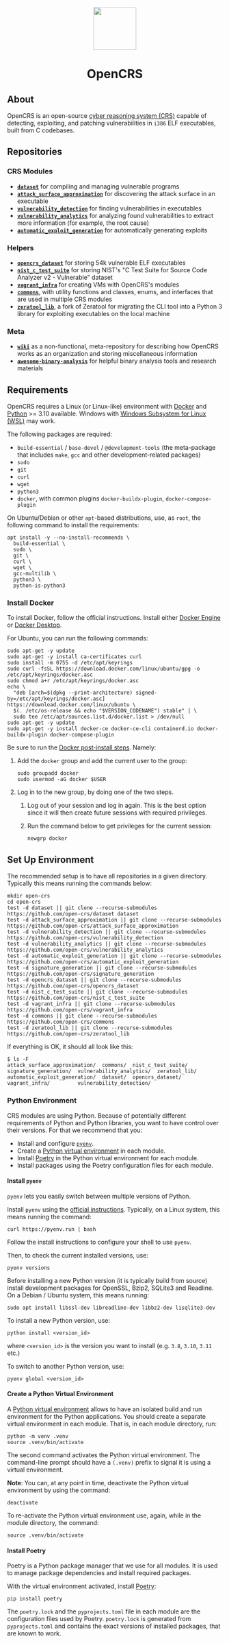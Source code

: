 <center>
    <img width="100" src="https://raw.githubusercontent.com/open-crs/wiki/main/logo/export.png"/>
    <h1>OpenCRS</h1>
</center>

## About

OpenCRS is an open-source [cyber reasoning system (CRS)](https://www.trailofbits.com/services/published-research/cyber-reasoning-system-crs) capable of detecting, exploiting, and patching vulnerabilities in `i386` ELF executables, built from C codebases.

## Repositories

### CRS Modules

- **[`dataset`](https://github.com/open-crs/dataset)** for compiling and managing vulnerable programs
- **[`attack_surface_approximation`](https://github.com/open-crs/attack_surface_approximation)** for discovering the attack surface in an executable
- **[`vulnerability_detection`](https://github.com/open-crs/vulnerability_detection)** for finding vulnerabilities in executables
- **[`vulnerability_analytics`](https://github.com/open-crs/vulnerability_analytics)** for analyzing found vulnerabilities to extract more information (for example, the root cause)
- **[`automatic_exploit_generation`](https://github.com/open-crs/automatic_exploit_generation)** for automatically generating exploits

### Helpers

- **[`opencrs_dataset`](https://github.com/open-crs/opencrs_dataset)** for storing 54k vulnerable ELF executables
- **[`nist_c_test_suite`](https://github.com/open-crs/nist_c_test_suite)** for storing NIST's "C Test Suite for Source Code Analyzer v2 - Vulnerable" dataset
- **[`vagrant_infra`](https://github.com/open-crs/vagrant_infra)** for creating VMs with OpenCRS's modules
- **[`commons`](https://github.com/open-crs/commons)**, with utility functions and classes, enums, and interfaces that are used in multiple CRS modules
- **[`zeratool_lib`](https://github.com/open-crs/zeratool_lib)**, a fork of Zeratool for migrating the CLI tool into a Python 3 library for exploiting executables on the local machine

### Meta

- **[`wiki`](https://github.com/open-crs/wiki)** as a non-functional, meta-repository for describing how OpenCRS works as an organization and storing miscellaneous information
- **[`awesome-binary-analysis`](https://github.com/open-crs/awesome-binary-analysis)** for helpful binary analysis tools and research materials

## Requirements

OpenCRS requires a Linux (or Linux-like) environment with [Docker](https://www.docker.com/) and [Python](https://www.python.org/) >= 3.10 available.
Windows with [Windows Subsystem for Linux (WSL)](https://learn.microsoft.com/en-us/windows/wsl/) may work.

The following packages are required:

- `build-essential` / `base-devel` / `@development-tools` (the meta-package that includes `make`, `gcc` and other development-related packages)
- `sudo`
- `git`
- `curl`
- `wget`
- `python3`
- `docker`, with common plugins `docker-buildx-plugin`, `docker-compose-plugin`

On Ubuntu/Debian or other `apt`-based distributions, use, as `root`, the following command to install the requirements:

```console
apt install -y --no-install-recommends \
  build-essential \
  sudo \
  git \
  curl \
  wget \
  gcc-multilib \
  python3 \
  python-is-python3
```

### Install Docker

To install Docker, follow the official instructions.
Install either [Docker Engine](https://docs.docker.com/engine/install/) or [Docker Desktop](https://www.docker.com/products/docker-desktop/).

For Ubuntu, you can run the following commands:

```console
sudo apt-get -y update
sudo apt-get -y install ca-certificates curl
sudo install -m 0755 -d /etc/apt/keyrings
sudo curl -fsSL https://download.docker.com/linux/ubuntu/gpg -o /etc/apt/keyrings/docker.asc
sudo chmod a+r /etc/apt/keyrings/docker.asc
echo \
  "deb [arch=$(dpkg --print-architecture) signed-by=/etc/apt/keyrings/docker.asc] https://download.docker.com/linux/ubuntu \
  $(. /etc/os-release && echo "$VERSION_CODENAME") stable" | \
  sudo tee /etc/apt/sources.list.d/docker.list > /dev/null
sudo apt-get -y update
sudo apt-get -y install docker-ce docker-ce-cli containerd.io docker-buildx-plugin docker-compose-plugin
```

Be sure to run the [Docker post-install steps](https://docs.docker.com/engine/install/linux-postinstall/).
Namely:

1. Add the `docker` group and add the current user to the group:

   ```console
   sudo groupadd docker
   sudo usermod -aG docker $USER
   ```

1. Log in to the new group, by doing one of the two steps.

   1. Log out of your session and log in again.
      This is the best option since it will then create future sessions with required privileges.

   1. Run the command below to get privileges for the current session:

      ```console
      newgrp docker
      ```

## Set Up Environment

The recommended setup is to have all repositories in a given directory.
Typically this means running the commands below:

```console
mkdir open-crs
cd open-crs
test -d dataset || git clone --recurse-submodules https://github.com/open-crs/dataset dataset
test -d attack_surface_approximation || git clone --recurse-submodules https://github.com/open-crs/attack_surface_approximation
test -d vulnerability_detection || git clone --recurse-submodules https://github.com/open-crs/vulnerability_detection
test -d vulnerability_analytics || git clone --recurse-submodules https://github.com/open-crs/vulnerability_analytics
test -d automatic_exploit_generation || git clone --recurse-submodules https://github.com/open-crs/automatic_exploit_generation
test -d signature_generation || git clone --recurse-submodules https://github.com/open-crs/signature_generation
test -d opencrs_dataset || git clone --recurse-submodules https://github.com/open-crs/opencrs_dataset
test -d nist_c_test_suite || git clone --recurse-submodules https://github.com/open-crs/nist_c_test_suite
test -d vagrant_infra || git clone --recurse-submodules https://github.com/open-crs/vagrant_infra
test -d commons || git clone --recurse-submodules https://github.com/open-crs/commons
test -d zeratool_lib || git clone --recurse-submodules https://github.com/open-crs/zeratool_lib
```

If everything is OK, it should all look like this:

```console
$ ls -F
attack_surface_approximation/  commons/  nist_c_test_suite/  signature_generation/  vulnerability_analytics/  zeratool_lib/
automatic_exploit_generation/  dataset/  opencrs_dataset/    vagrant_infra/         vulnerability_detection/
```

### Python Environment

CRS modules are using Python.
Because of potentially different requirements of Python and Python libraries, you want to have control over their versions.
For that we recommend that you:

- Install and configure [`pyenv`](https://github.com/pyenv/pyenv).
- Create a [Python virtual environment](https://docs.python.org/3/library/venv.html) in each module.
- Install [Poetry](https://python-poetry.org/) in the Python virtual environment for each module.
- Install packages using the Poetry configuration files for each module.

#### Install `pyenv`

`pyenv` lets you easily switch between multiple versions of Python.

Install `pyenv` using the [official instructions](https://github.com/pyenv/pyenv).
Typically, on a Linux system, this means running the command:

```console
curl https://pyenv.run | bash
```

Follow the install instructions to configure your shell to use `pyenv`.

Then, to check the current installed versions, use:

```console
pyenv versions
```

Before installing a new Python version (it is typically build from source) install development packages for OpenSSL, Bzip2, SQLite3 and Readline.
On a Debian / Ubuntu system, this means running:

```console
sudo apt install libssl-dev libreadline-dev libbz2-dev lisqlite3-dev
```

To install a new Python version, use:

```console
python install <version_id>
```

where `<version_id>` is the version you want to install (e.g. `3.8`, `3.10`, `3.11` etc.)

To switch to another Python version, use:

```console
pyenv global <version_id>
```

#### Create a Python Virtual Environment

A [Python virtual environment](https://docs.python.org/3/library/venv.html) allows to have an isolated build and run environment for the Python applications.
You should create a separate virtual environment in each module.
That is, in each module directory, run:

```console
python -m venv .venv
source .venv/bin/activate
```

The second command activates the Python virtual environment.
The command-line prompt should have a `(.venv)` prefix to signal it is using a virtual environment.

**Note**: You can, at any point in time, deactivate the Python virtual environment by using the command:

```console
deactivate
```

To re-activate the Python virtual environment use, again, while in the module directory, the command:

```console
source .venv/bin/activate
```

#### Install Poetry

Poetry is a Python package manager that we use for all modules.
It is used to manage package dependencies and install required packages.

With the virtual environment activated, install [Poetry](https://python-poetry.org/):

```console
pip install poetry
```

The `poetry.lock` and the `pyprojects.toml` file in each module are the configuration files used by Poetry.
`poetry.lock` is generated from `pyprojects.toml` and contains the exact versions of installed packages, that are known to work.
